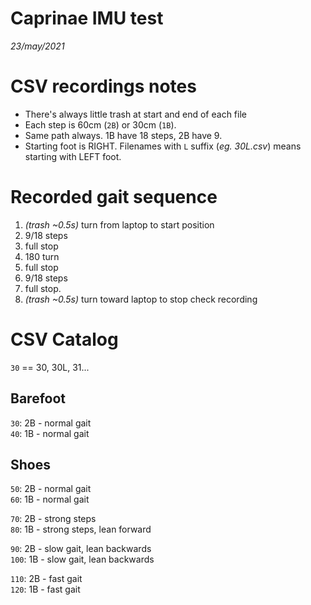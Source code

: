 Caprinae IMU test
=================

*23/may/2021*

# CSV recordings notes
 - There's always little trash at start and end of each file
 - Each step is 60cm (`2B`) or 30cm (`1B`).
 - Same path always. 1B have 18 steps, 2B have 9.
 - Starting foot is RIGHT. Filenames with `L` suffix (*eg. 30L.csv*) means starting with LEFT foot.

# Recorded gait sequence
 1. *(trash ~0.5s)* turn from laptop to start position
 2. 9/18 steps
 3. full stop
 4. 180 turn
 5. full stop
 6. 9/18 steps
 7. full stop.
 8. *(trash ~0.5s)* turn toward laptop to stop check recording

# CSV Catalog
`30` == 30, 30L, 31...

## Barefoot
`30`: 2B - normal gait  
`40`: 1B - normal gait  

## Shoes
`50`: 2B - normal gait  
`60`: 1B - normal gait  

`70`: 2B - strong steps  
`80`: 1B - strong steps, lean forward  

`90`: 2B - slow gait, lean backwards  
`100`: 1B - slow gait, lean backwards  

`110`: 2B - fast gait  
`120`: 1B - fast gait  

